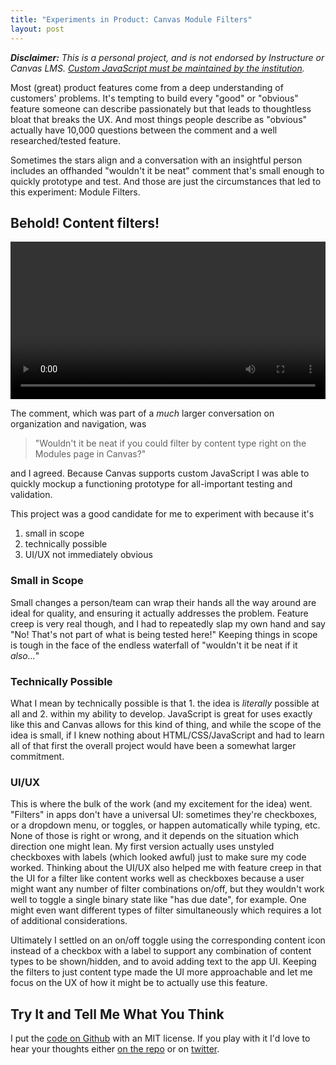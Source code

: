 ```yaml
---
title: "Experiments in Product: Canvas Module Filters"
layout: post
---
```


_**Disclaimer:** This is a personal project, and is not endorsed by Instructure or Canvas LMS. [Custom JavaScript must be maintained by the institution](https://community.canvaslms.com/docs/DOC-10862-4214724282)._

Most (great) product features come from a deep understanding of customers' problems. It's tempting to build every "good" or "obvious" feature someone can describe passionately but that leads to thoughtless bloat that breaks the UX. And most things people describe as "obvious" actually have 10,000 questions between the comment and a well researched/tested feature.

Sometimes the stars align and a conversation with an insightful person includes an offhanded "wouldn't it be neat" comment that's small enough to quickly prototype and test. And those are just the circumstances that led to this experiment: Module Filters.

## Behold! Content filters!
<video width="100%" controls src="/post-video/module_filters.mp4" type="video/mp4" autoplay loop>
<p>Your browser doesn't support HTML5 video. 😭</p>
</video>

The comment, which was part of a _much_ larger conversation on organization and navigation, was
>"Wouldn't it be neat if you could filter by content type right on the Modules page in Canvas?"

and I agreed. Because Canvas supports custom JavaScript I was able to quickly mockup a functioning prototype for all-important testing and validation.

This project was a good candidate for me to experiment with because it's
1. small in scope
1. technically possible
1. UI/UX not immediately obvious

### Small in Scope

Small changes a person/team can wrap their hands all the way around are ideal for quality, and ensuring it actually addresses the problem. Feature creep is very real though, and I had to repeatedly slap my own hand and say "No! That's not part of what is being tested here!" Keeping things in scope is tough in the face of the endless waterfall of "wouldn't it be neat if it _also..._"

### Technically Possible

What I mean by technically possible is that 1. the idea is _literally_ possible at all and 2. within my ability to develop. JavaScript is great for uses exactly like this and Canvas allows for this kind of thing, and while the scope of the idea is small, if I knew nothing about HTML/CSS/JavaScript and had to learn all of that first the overall project would have been a somewhat larger commitment.

### UI/UX

This is where the bulk of the work (and my excitement for the idea) went. "Filters" in apps don't have a universal UI: sometimes they're checkboxes, or a dropdown menu, or toggles, or happen automatically while typing, etc. None of those is right or wrong, and it depends on the situation which direction one might lean. My first version actually uses unstyled checkboxes with labels (which looked awful) just to make sure my code worked. Thinking about the UI/UX also helped me with feature creep in that the UI for a filter like content works well as checkboxes because a user might want any number of filter combinations on/off, but they wouldn't work well to toggle a single binary state like "has due date", for example. One might even want different types of filter simultaneously which requires a lot of additional considerations.

Ultimately I settled on an on/off toggle using the corresponding content icon instead of a checkbox with a label to support any combination of content types to be shown/hidden, and to avoid adding text to the app UI. Keeping the filters to just content type made the UI more approachable and let me focus on the UX of how it might be to actually use this feature.

## Try It and Tell Me What You Think

I put the [code on Github](https://github.com/lyonsinbeta/canvas-module-filters) with an MIT license. If you play with it I'd love to hear your thoughts either [on the repo](https://github.com/lyonsinbeta/canvas-module-filters/issues) or on [twitter](https://twitter.com/lyonsinbeta).
